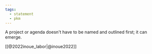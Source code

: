```yaml
---
tags: 
  - statement
  - pkm
---
```


A project or agenda doesn't have to be named and outlined first; it can emerge.

[[@2022inoue_labor|@inoue2022]]